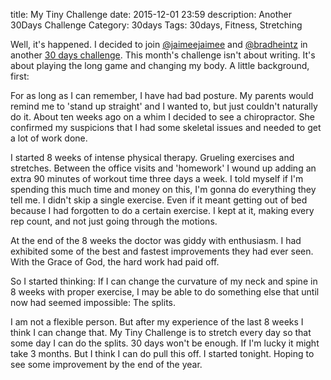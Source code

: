 title: My Tiny Challenge
date: 2015-12-01 23:59
description: Another 30Days Challenge
Category: 30days
Tags: 30days, Fitness, Stretching

Well, it's happened. I decided to join [@jaimeejaimee][] and [@bradheintz][] in another [30 days challenge][tc]. This month's challenge isn't about writing. It's about playing the long game and changing my body. A little background, first: 

<!-- more -->

For as long as I can remember, I have had bad posture. My parents would remind me to 'stand up straight' and I wanted to, but just couldn't naturally do it. About ten weeks ago on a whim I decided to see a chiropractor. She confirmed my suspicions that I had some skeletal issues and needed to get a lot of work done. 

I started 8 weeks of intense physical therapy. Grueling exercises and stretches. Between the office visits and 'homework' I wound up adding an extra 90 minutes of workout time three days a week. I told myself if I'm spending this much time and money on this, I'm gonna do everything they tell me. I didn't skip a single exercise. Even if it meant getting out of bed because I had forgotten to do a certain exercise. I kept at it, making every rep count, and not just going through the motions. 

At the end of the 8 weeks the doctor was giddy with enthusiasm. I had exhibited some of the best and fastest improvements they had ever seen. With the Grace of God, the hard work had paid off. 

So I started thinking: If I can change the curvature of my neck and spine in 8 weeks with proper exercise, I may be able to do something else that until now had seemed impossible: The splits. 

I am not a flexible person. But after my experience of the last 8 weeks I think I can change that. My Tiny Challenge is to stretch every day so that some day I can do the splits. 30 days won't be enough. If I'm lucky it might take 3 months. But I think I can do pull this off. I started tonight. Hoping to see some improvement by the end of the year. 

[@jaimeejaimee]: http://twitter.com/@jaimeejaimee
[@bradheintz]: http://twitter.com/@bradheintz
[tc]: http://www.tinychallenges.com
